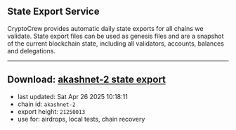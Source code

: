## State Export Service
CryptoCrew provides automatic daily state exports for all chains we validate. State export files can be used as genesis files and are a snapshot of the current blockchain state, including all validators, accounts, balances and delegations.

---
**Download: [akashnet-2 state export](https://dl-eu2.ccvalidators.com/SERVICE/akash/akashnet-2_export_21250013.json)**
---

- last updated: Sat Apr 26 2025 10:18:11
- chain id: `akashnet-2`
- export height: `21250013`
- use for: airdrops, local tests, chain recovery
